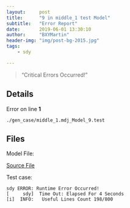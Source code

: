```yaml
---
layout:     post
title:      "9 in middle_1 test Model"
subtitle:   "Error Report"
date:       2019-06-01 13:30:10
author:     "BXYMartin"
header-img: "img/post-bg-2015.jpg"
tags:
    - sdy

---
```


> “Critical Errors Occurred!”


## Details

Error on line **1**

```
./gen_case/middle_1.mdj_Model_9.test
```

## Files

Model File:

[Source File](https://github.com/BXYMartin/OO-Public/blob/master/test_mdj/middle_1.mdj)

Test case:

```
sdy ERROR: Runtime Error Occurred!
[     sdy]  Time Out: Elapsed For 4 Seconds
[i]  INFO:	 Useful Lines Count 198/800
```


